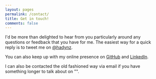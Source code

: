```yaml
---
layout: pages
permalink: /contact/
title: Get in touch!
comments: false
---
```

I'd be more than delighted to hear from you particularly around any questions or feedback that you have for me. The
easiest way for a quick reply is to tweet me on [@hadynz](http://twitter.com/hadynz).

You can also keep up with my online presence on [GitHub](http://github.com/hadynz) and 
[LinkedIn](http://nz.linkedin.com/in/hadyosman/).

I can also be contacted the old fashioned way via email if you have something longer 
to talk about on "<hadyos at gmail.com>".
